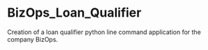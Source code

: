 # BizOps_Loan_Qualifier
Creation of a loan qualifier python line command application for the company BizOps.
